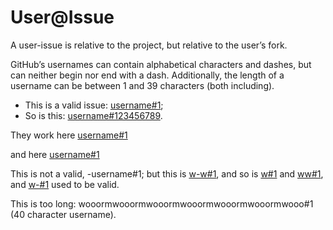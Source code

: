 # User\@Issue

A user-issue is relative to the project, but relative to the user’s fork.

GitHub’s usernames can contain alphabetical characters and dashes, but can neither begin nor end with a dash. Additionally, the length of a username can be between 1 and 39 characters (both including).

* This is a valid issue: [username#1](https://github.com/username/remark/issues/1);
* So is this: [username#123456789](https://github.com/username/remark/issues/123456789).

They work here
[username#1](https://github.com/username/remark/issues/1)

and here
[username#1](https://github.com/username/remark/issues/1)

This is not a valid, -username#1; but this is [w-w#1](https://github.com/w-w/remark/issues/1), and so is [w#1](https://github.com/w/remark/issues/1) and [ww#1](https://github.com/ww/remark/issues/1), and [w-#1](https://github.com/w-/remark/issues/1) used to be valid.

This is too long: wooormwooormwooormwooormwooormwooormwooo#1 (40 character username).
